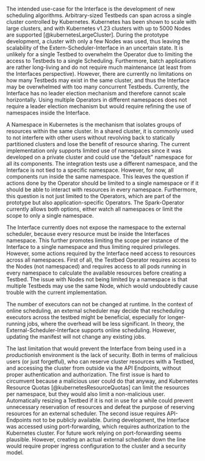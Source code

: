 The intended use-case for the Interface is the development of new scheduling algorithms. Arbitrary-sized Testbeds can span across a single cluster controlled by Kubernetes. Kubernetes has been shown to scale with large clusters, and with Kubernetes v1.23 clusters with up to 5000 Nodes are supported [@kubernetesLargeCluster]. During the prototype development, a cluster with only a few Nodes was used, thus leaving the scalability of the Extern-Scheduler-Interface in an uncertain state. It is unlikely for a single Testbed to overwhelm the Operator due to limiting the access to Testbeds to a single Scheduling. Furthermore, batch applications are rather long-living and do not require much maintenance (at least from the Interfaces perspective). However, there are currently no limitations on how many Testbeds may exist in the same cluster, and thus the Interface may be overwhelmed with too many concurrent Testbeds. Currently, the Interface has no leader election mechanism and therefore cannot scale horizontally. Using multiple Operators in different namespaces does not require a leader election mechanism but would require refining the use of namespaces inside the Interface.

A Namespace in Kubernetes is the mechanism that isolates groups of resources within the same cluster. In a shared cluster, it is commonly used to not interfere with other users without revolving back to statically partitioned clusters and lose the benefit of resource sharing. The current implementation only supports limited use of namespaces since it was developed on a private cluster and could use the "default" namespace for all its components. The integration tests use a different namespace, and the Interface is not tied to a specific namespace. However, for now, all components run inside the same namespace. This leaves the question if actions done by the Operator should be limited to a single namespace or if it should be able to interact with resources in every namespace. Furthermore, this question is not just limited to the Operators, which are part of the prototype but also application-specific Operators. The Spark-Operator currently allows both options, either watch all namespaces or limit the scope to only a single namespace. 

The Interface currently does not expose the namespace to the external scheduler, because every resource must be inside the Interfaces namespace. This further promotes limiting the scope per instance of the Interface to a single namespace and thus limiting required privileges. However, some actions required by the Interface need access to resources across all namespaces. First of all, the Testbed Operator requires access to the Nodes (not namespaced) and requires access to all pods running in every namespace to calculate the available resources before creating a Testbed. The issue with Nodes not being limited by a namespace is that multiple Testbeds may use the same Node, which would undoubtedly cause trouble with the current implementation.

The number of executors can not be changed at runtime. In the context of online scheduling, an external scheduler may decide that rescheduling executors across the testbed might be beneficial, especially for longer-running jobs, where the overhead will be less significant. In theory, the External-Scheduler-Interface supports online scheduling. However, updating the manifest will not change any existing jobs.

The last limitation that would prevent the Interface from being used in a *production*ish environment is the lack of security. Both in terms of malicious users (or just forgetful), who can reserve cluster resources with a Testbed, and accessing the cluster from outside via the API Endpoints, without proper authentication and authorization. The first issue is hard to circumvent because a malicious user could do that anyway, and Kubernetes Resource Quotas [@kubernetesResourceQuotas] can limit the resources per namespace, but they would also limit a non-malicious user. Automatically resizing a Testbed if it is not in use for a while could prevent unnecessary reservation of resources and defeat the purpose of reserving resources for an external scheduler. The second issue requires API-Endpoints not to be publicly available. During development, the Interface was accessed using port-forwarding, which requires authorization to the Kubernetes cluster. For future work relying on port-forwarding seems plausible. However, creating an actual external scheduler down the line would require proper ingress configuration to the cluster and a security model. 
